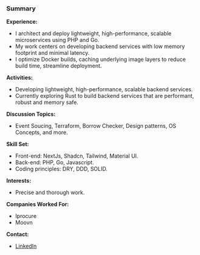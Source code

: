 ### Summary

**Experience:**  
- I architect and deploy lightweight, high-performance, scalable microservices using PHP and Go.
- My work centers on developing backend services with low memory footprint and minimal latency.
- I optimize Docker builds, caching underlying image layers to reduce build time, streamline deployment.

**Activities:**
- Developing lightweight, high-performance, scalable backend services.
- Currently exploring Rust to build backend services that are performant, robust and memory safe.

**Discussion Topics:**  
- Event Soucing, Terraform, Borrow Checker, Design patterns, OS Concepts, and more.

**Skill Set:**  
- Front-end: NextJs, Shadcn, Tailwind, Material UI.
- Back-end: PHP, Go, Javascript.
- Coding principles: DRY, DDD, SOLID.

**Interests:**  
- Precise and thorough work.

**Companies Worked For:**
- Iprocure
- Moovn

**Contact:**  
- [LinkedIn](https://www.linkedin.com/in/basil-ndonga/)
